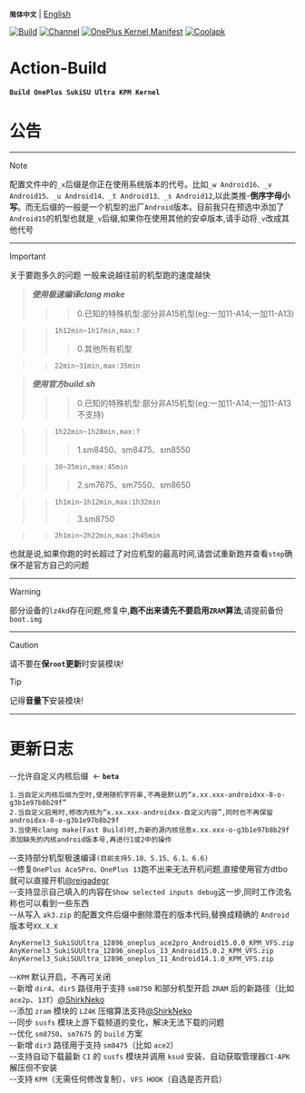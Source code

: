 **`简体中文`** | [English](README-en.md)
 
[![Build](https://img.shields.io/badge/GitHub%20Actions-Build-181717?logo=github&logoColor=white&style=flat-square)](https://github.com/Numbersf/Action-Build/actions/workflows/Build%20SukiSU%20Ultra%20OnePlus.yml) [![Channel](https://img.shields.io/badge/Follow-Telegram-blue.svg?logo=telegram)](https://t.me/taichi91) [![OnePlus Kernel Manifest](https://img.shields.io/badge/OnePlus%20Kernel%20Manifest-EB0029?logo=oneplus&logoColor=white&style=flat-square)](https://github.com/OnePlusOSS/kernel_manifest) [![Coolapk](https://img.shields.io/badge/Follow-Coolapk-3DDC84?style=flat-square&logo=android&logoColor=white)](http://www.coolapk.com/u/28259173)
 
# Action-Build
**```Build OnePlus SukiSU Ultra KPM Kernel```**
 
# 公告
 
------
> [!NOTE]
>配置文件中的``_x``后缀是你正在使用系统版本的代号。比如``_w Android16、_v Android15、_u Android14、_t Android13、_s Android12``,以此类推-**倒序字母小写**。而无后缀的一般是一个机型的出厂``Android``版本。目前我只在预选中添加了``Android15``的机型也就是``_v``后缀,如果你在使用其他的安卓版本,请手动将``_v``改成其他代号
 
------
> [!IMPORTANT]
>关于要跑多久的问题 一般来说越往前的机型跑的速度越快
>>***使用极速编译clang make***
>>>>0.已知的特殊机型:部分非A15机型(eg:一加11-A14;一加11-A13)
> 
>>>`1h12min~1h17min,max:?`
>>>>0.其他所有机型
> 
>>>`22min~31min,max:35min`
> 
>>***使用官方build.sh***
>>>>0.已知的特殊机型:部分非A15机型(eg:一加11-A14;一加11-A13不支持)
> 
>>>`1h22min~1h28min,max:?`
>>>>1.sm8450、sm8475、sm8550
> 
>>>`30~35min,max:45min`
>>>>2.sm7675、sm7550、sm8650
> 
>>>`1h1min~1h12min,max:1h32min`
>>>>3.sm8750
> 
>>>`2h1min~2h22min,max:2h45min`
>> 
>
>也就是说,如果你跑的时长超过了对应机型的最高时间,请尝试重新跑并查看``step``确保不是官方自己的问题
 
------
> [!WARNING]
>部分设备的``lz4kd``存在问题,修复中,**跑不出来请先不要启用``ZRAM``算法**,请提前备份``boot.img``
 
------
> [!CAUTION]
>请不要在**保``root``更新**时安装模块!
 
> [!TIP]
>记得**音量下**安装模块!
 
------
 
# 更新日志
--允许自定义内核后缀  <- **`beta`**  
```
1.当自定义内核后缀为空时,使用随机字符串,不再是默认的“x.xx.xxx-androidxx-8-o-g3b1e97b8b29f”
2.当自定义启用时,修改内核为“x.xx.xxx-androidxx-自定义内容”,同时也不再保留androidxx-8-o-g3b1e97b8b29f
3.当使用clang make(Fast Build)时,为新的源内核信息x.xx.xxx-o-g3b1e97b8b29f添加缺失的内核android版本号,再进行1或2中的操作
```  
--支持部分机型极速编译`(目前支持5.10、5.15、6.1、6.6)`  
--修复`OnePlus Ace5Pro、OnePlus 13`跑不出来无法开机问题,直接使用官方dtbo就可以直接开机[@reigadegr](https://github.com/reigadegr)  
--支持显示自己填入的内容在`Show selected inputs debug`这一步,同时工作流名称也可以看到一些东西  
--从写入 `ak3.zip` 的配置文件后缀中删除潜在的版本代码,替换成精确的 `Android` 版本号`XX.X.X`
```
AnyKernel3_SukiSUUltra_12896_oneplus_ace2pro_Android15.0.0_KPM_VFS.zip
AnyKernel3_SukiSUUltra_12896_oneplus_13_Android15.0.2_KPM_VFS.zip
AnyKernel3_SukiSUUltra_12896_oneplus_11_Android14.1.0_KPM_VFS.zip
```
--`KPM` 默认开启，不再可关闭  
--新增 `dir4`、`dir5` 路径用于支持 `sm8750` 和部分机型开启 `ZRAM` 后的新路径（比如 `ace2p`、`13T`）[@ShirkNeko](https://github.com/ShirkNeko)  
--添加 `zram` 模块的 `LZ4K` 压缩算法支持[@ShirkNeko](https://github.com/ShirkNeko)  
--同步 `susfs` 模块上游下载频道的变化，解决无法下载的问题  
--优化 `sm8750`、`sm7675` 的 `build` 方案  
--新增 `dir3` 路径用于支持 `sm8475`（比如 `ace2`）  
--支持自动下载最新 `CI` 的 `susfs` 模块并调用 `ksud` 安装、自动获取管理器`CI-APK`解压但不安装  
--支持 `KPM`（无需任何修改复制）、`VFS HOOK`（自选是否开启）  

